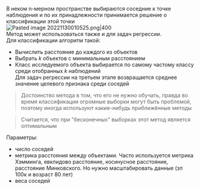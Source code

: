 В неком n-мерном пространстве выбираются соседние к точке наблюдения и по их принадлежности принимается решение о классификации этой точки  
![Pasted image 20221130010525.png|400](https://github.com/PolkaDott/Data-Science-Summaries/blob/main/Классический%20ML/attachments/Pasted%20image%2020221130010525.png?raw=true)  
Метод может использоваться также и для задач регрессии.  
Для классификации алгоритм такой:  
- Вычислить расстояние до каждого из объектов  
- Выбрать $k$ объектов с минимальным расстоянием  
- Класс исследуемого объекта выбирается по самому частому классу среди отобранных $k$ наблюдений  
Для задач регрессии на третьем этапе возвращается среднее значение целевого признака среди соседей  
  
> Достоинство метода в том, что его не нужно обучать, правда во время классификации огромные выборки могут быть проблемой, поэтому иногда используют какие-нибудь приближённые методы  
  
> Считается, что при "бесконечных" выборках этот метод является оптимальным  
  
Параметры:  
- число соседей  
- метрика расстояния между объектами. Часто используется метрика Хэмминга, евклидово расстояние, косинусное расстояние, расстояние Минковского. Но нужно масштабировать данные (зп 100к и возраст 80 лет)  
- веса соседей  
